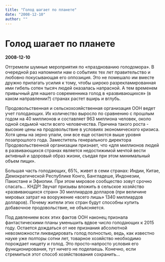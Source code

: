```yaml
---
title: "Голод шагает по планете"
date: "2008-12-10"
author: ""
---
```


# Голод шагает по планете

**2008-12-10** 

Отгремели шумные мероприятия по «празднованию голодомора». В очередной раз напомнили нам о событиях тех лет правительство и любовно покусывающая его оппозиция. Это не помешало им вместе дружно прилагать усилия к тому, чтобы широко разрекламированная ими гибель сотен тысяч людей оказалась напрасной. А тем временем привычный для нашего современника голод в «развивающихся» (в каком направлении?) странах растет вширь и вглубь.

Продовольственная и сельскохозяйственная организация ООН ведет учет голодающих. Их количество выросло по сравнению с прошлым годом на 40 миллионов и составляет 963 миллиона человек, около одной седьмой части всего человечества. Причина такого роста - высокие цены на продовольствие в условиях экономического кризиса. Хотя цены на зерно упали, они все еще остаются выше уровня позапрошлого года. Заместитель генерального директора Продовольственной организации признает, что «для миллионов людей в развивающихся странах является недостижимой мечтой вести активный и здоровый образ жизни, съедая при этом минимальный объем пищи».

Большая часть голодающих, 65%, живет в семи странах: Индии, Китае, Демократической Республике Конго, Бангладеше, Индонезии, Пакистане и Эфиопии. При этом мировое сообщество зовут срочно спасать... КНДР! Звучат призывы вложить в сельское хозяйство «развивающихся стран» 30 миллиардов долларов (при величине мировых затрат на вооружение «всего лишь» 1340 миллиардов долларов). Почему жители этих стран будут способны купить добавочное продовольствие, не объясняется.

Под давлением всех этих фактов ООН наконец признала фантастическими планы уменьшить вдвое число голодающих к 2015 году. Остается дождаться от нее признания абсолютной невозможности ликвидировать голод полностью, ведь, как известно науке уже полторы сотни лет, товарное хозяйство необходимо порождает нищету и голод. Это просто-напросто условия его функционирования, тут ничего не поделаешь. Конечно, если стремиться этот способ хозяйствования сохранить...